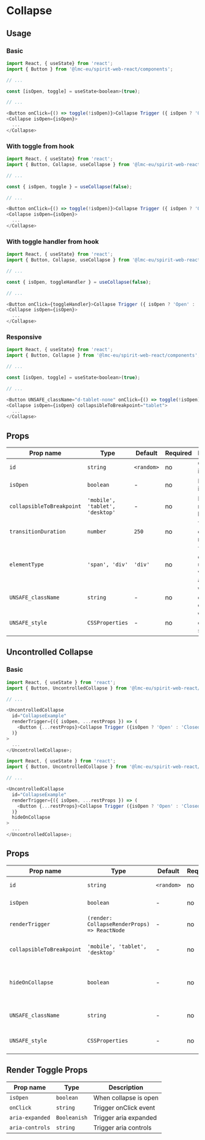 # Collapse

## Usage

### Basic

```javascript
import React, { useState} from 'react';
import { Button } from '@lmc-eu/spirit-web-react/components';

// ...

const [isOpen, toggle] = useState<boolean>(true);

// ...

<Button onClick={() => toggle(!isOpen)}>Collapse Trigger ({ isOpen ? 'Open' : 'Closed' })</Button>
<Collapse isOpen={isOpen}>
  ...
</Collapse>
```

### With toggle from hook

```javascript
import React, { useState} from 'react';
import { Button, Collapse, useCollapse } from '@lmc-eu/spirit-web-react/components';

// ...

const { isOpen, toggle } = useCollapse(false);

// ...

<Button onClick={() => toggle(!isOpen)}>Collapse Trigger ({ isOpen ? 'Open' : 'Closed' })</Button>
<Collapse isOpen={isOpen}>
  ...
</Collapse>
```

### With toggle handler from hook

```javascript
import React, { useState} from 'react';
import { Button, Collapse, useCollapse } from '@lmc-eu/spirit-web-react/components';

// ...

const { isOpen, toggleHandler } = useCollapse(false);

// ...

<Button onClick={toggleHandler}>Collapse Trigger ({ isOpen ? 'Open' : 'Closed' })</Button>
<Collapse isOpen={isOpen}>
  ...
</Collapse>
```

### Responsive

```javascript
import React, { useState} from 'react';
import { Button, Collapse } from '@lmc-eu/spirit-web-react/components';

// ...

const [isOpen, toggle] = useState<boolean>(true);

// ...

<Button UNSAFE_className="d-tablet-none" onClick={() => toggle(!isOpen)}>Collapse Trigger ({ isOpen ? 'Open' : 'Closed' })</Button>
<Collapse isOpen={isOpen} collapsibleToBreakpoint="tablet">
  ...
</Collapse>
```

## Props

| Prop name                 | Type                            | Default    | Required | Description                                 |
| ------------------------- | ------------------------------- | ---------- | -------- | ------------------------------------------- |
| `id`                      | `string`                        | `<random>` | no       | Component id                                |
| `isOpen`                  | `boolean`                       | -          | no       | Is open on initialization                   |
| `collapsibleToBreakpoint` | `'mobile', 'tablet', 'desktop'` | -          | no       | Handle for responsive breakpoint            |
| `transitionDuration`      | `number`                        | `250`      | no       | Transition duration in miliseconds          |
| `elementType`             | `'span', 'div'`                 | `'div'`    | no       | Type of element used as wrapper and content |
| `UNSAFE_className`        | `string`                        | -          | no       | Wrapper custom class name                   |
| `UNSAFE_style`            | `CSSProperties`                 | -          | no       | Wrapper custom style                        |

## Uncontrolled Collapse

### Basic

```javascript
import React, { useState } from 'react';
import { Button, UncontrolledCollapse } from '@lmc-eu/spirit-web-react/components';

// ...

<UncontrolledCollapse
  id="CollapseExample"
  renderTrigger={({ isOpen, ...restProps }) => (
    <Button {...restProps}>Collapse Trigger ({isOpen ? 'Open' : 'Closed'})</Button>
  )}
>
  ...
</UncontrolledCollapse>;
```

```javascript
import React, { useState } from 'react';
import { Button, UncontrolledCollapse } from '@lmc-eu/spirit-web-react/components';

// ...

<UncontrolledCollapse
  id="CollapseExample"
  renderTrigger={({ isOpen, ...restProps }) => (
    <Button {...restProps}>Collapse Trigger ({isOpen ? 'Open' : 'Closed'})</Button>
  )}
  hideOnCollapse
>
  ...
</UncontrolledCollapse>;
```

## Props

| Prop name                 | Type                                         | Default    | Required | Description                            |
| ------------------------- | -------------------------------------------- | ---------- | -------- | -------------------------------------- |
| `id`                      | `string`                                     | `<random>` | no       | Component id                           |
| `isOpen`                  | `boolean`                                    | -          | no       | Is open on initialization              |
| `renderTrigger`           | `(render: CollapseRenderProps) => ReactNode` | -          | no       | Properties for trigger render          |
| `collapsibleToBreakpoint` | `'mobile', 'tablet', 'desktop'`              | -          | no       | Handle for responsive breakpoint       |
| `hideOnCollapse`          | `boolean`                                    | -          | no       | Hides button when content is displayed |
| `UNSAFE_className`        | `string`                                     | -          | no       | Wrapper custom classname               |
| `UNSAFE_style`            | `CSSProperties`                              | -          | no       | Wrapper custom style                   |

## Render Toggle Props

| Prop name       | Type         | Description           |
| --------------- | ------------ | --------------------- |
| `isOpen`        | `boolean`    | When collapse is open |
| `onClick`       | `string`     | Trigger onClick event |
| `aria-expanded` | `Booleanish` | Trigger aria expanded |
| `aria-controls` | `string`     | Trigger aria controls |
